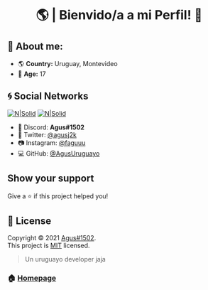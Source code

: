 <h1 align="center">🌎 | Bienvido/a a mi Perfil! 👋</h1>

## 🔎 About me:

* 🌎 **Country:** Uruguay, Montevideo
* 🎉 **Age:** 17

## 🌀 Social Networks

[![N|Solid](https://cdn.discordapp.com/attachments/812719955417366550/835617267366232125/Twitttttttter.png)](https://discord.gg/bairesrp) [![N|Solid](https://cdn.discordapp.com/attachments/812719955417366550/835611377758502952/Instagram.png)](https://discord.gg/bairesrp) 

* 📀 Discord: **Agus#1502**
* 🐤 Twitter: [@agusj2k](https://twitter.com/agusj2k)
* 📷 Instagram: [@faguuu](https://instagram.com/faguuu)
* 💻 GitHub: [@AgusUruguayo](https://github.com/AgusUruguayo)


## Show your support

Give a ⭐️ if this project helped you!

## 📝 License

Copyright © 2021 [Agus#1502](https://github.com/AgusUruguayo).<br />
This project is [MIT](https://github.com/kefranabg/readme-md-generator/blob/master/LICENSE) licensed.

> Un uruguayo developer jaja

### 🏠 [Homepage](https://bairesrp.net/)
